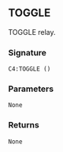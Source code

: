 ## TOGGLE

TOGGLE relay.


### Signature

`C4:TOGGLE ()` 


### Parameters

`None`


### Returns

`None`